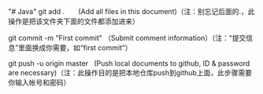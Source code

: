 "# Java" 
git add .        (Add all files in this document)（注：别忘记后面的.，此操作是把该文件夹下面的文件都添加进来）

git commit  -m "First commit"  （Submit comment information）（注：“提交信息”里面换成你需要，如“first commit”）

git push -u origin master   (Push local documents to github, ID & password are necessary)（注：此操作目的是把本地仓库push到github上面，此步骤需要你输入帐号和密码）
